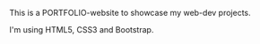 This is a PORTFOLIO-website to showcase my web-dev projects.

I'm using HTML5, CSS3 and Bootstrap.

